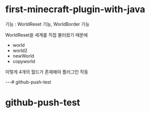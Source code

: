 # first-minecraft-plugin-with-java

기능 : WorldReset 기능, WorldBorder 기능

WorldReset을 세계를 직접 불러왔기 때문에

* world
* world2
* newWorld
* copyworld

이렇게 4개의 월드가 존재해야 플러그인 작동 

---# github-push-test
# github-push-test
